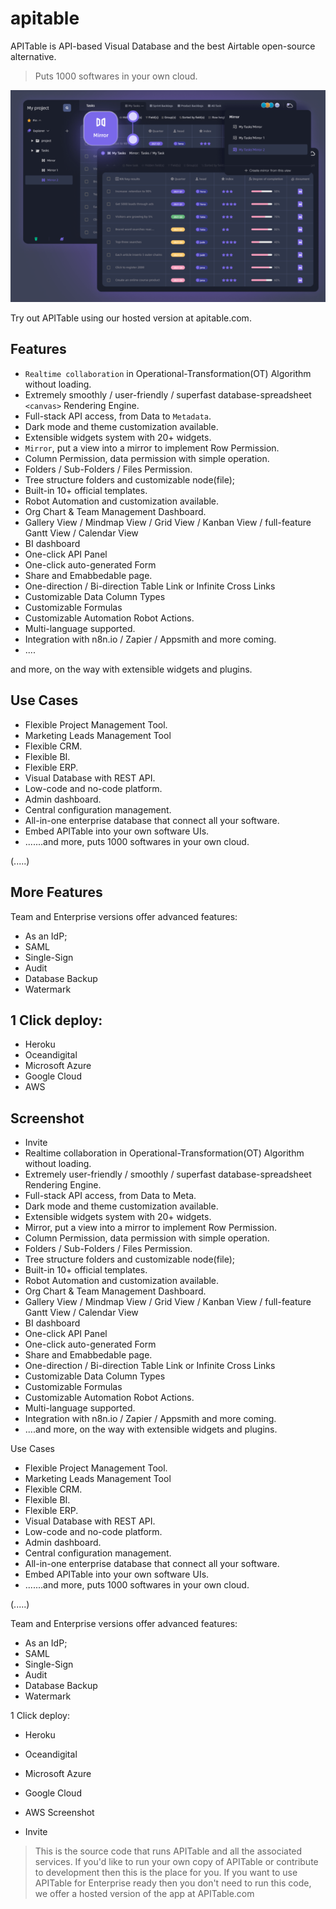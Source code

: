 # apitable

APITable is API-based Visual Database and the best Airtable open-source alternative.

> Puts 1000 softwares in your own cloud.

![](docs/static/cover.png)

Try out APITable using our hosted version at apitable.com.

## Features

- `Realtime collaboration` in Operational-Transformation(OT) Algorithm without loading.
- Extremely smoothly / user-friendly / superfast database-spreadsheet `<canvas>` Rendering Engine.
- Full-stack API access, from Data to `Metadata`.
- Dark mode and theme customization available.
- Extensible widgets system with 20+ widgets.
- `Mirror`, put a view into a mirror to implement Row Permission.
- Column Permission, data permission with simple operation.
- Folders / Sub-Folders / Files Permission.
- Tree structure folders and customizable node(file);
- Built-in 10+ official templates.
- Robot Automation and customization available.
- Org Chart & Team Management Dashboard.
- Gallery View / Mindmap View / Grid View / Kanban View / full-feature Gantt View / Calendar View
- BI dashboard
- One-click API Panel
- One-click auto-generated Form
- Share and Emabbedable page.
- One-direction / Bi-direction Table Link or Infinite Cross Links 
- Customizable Data Column Types
- Customizable Formulas
- Customizable Automation Robot Actions.
- Multi-language supported.
- Integration with n8n.io / Zapier / Appsmith and more coming.
- ....

and more, on the way with extensible widgets and plugins.

## Use Cases

- Flexible Project Management Tool.
- Marketing Leads Management Tool
- Flexible CRM.
- Flexible BI.
- Flexible ERP.
- Visual Database with REST API.
- Low-code and no-code platform.
- Admin dashboard.
- Central configuration management.
- All-in-one enterprise database that connect all your software.
- Embed APITable into your own software UIs.
- .......and more, puts 1000 softwares in your own cloud.

(.....)


## More Features
Team and Enterprise versions offer advanced features:
- As an IdP;
- SAML
- Single-Sign
- Audit
- Database Backup
- Watermark

## 1 Click deploy:
- Heroku
- Oceandigital
- Microsoft Azure
- Google Cloud
- AWS
## Screenshot

- Invite
- Realtime collaboration in Operational-Transformation(OT) Algorithm without loading.
- Extremely user-friendly / smoothly / superfast database-spreadsheet <canvas> Rendering Engine.
- Full-stack API access, from Data to Meta.
- Dark mode and theme customization available.
- Extensible widgets system with 20+ widgets.
- Mirror, put a view into a mirror to implement Row Permission.
- Column Permission, data permission with simple operation.
- Folders / Sub-Folders / Files Permission.
- Tree structure folders and customizable node(file);
- Built-in 10+ official templates.
- Robot Automation and customization available.
- Org Chart & Team Management Dashboard.
- Gallery View / Mindmap View / Grid View / Kanban View / full-feature Gantt View / Calendar View
- BI dashboard
- One-click API Panel
- One-click auto-generated Form
- Share and Emabbedable page.
- One-direction / Bi-direction Table Link or Infinite Cross Links 
- Customizable Data Column Types
- Customizable Formulas
- Customizable Automation Robot Actions.
- Multi-language supported.
- Integration with n8n.io / Zapier / Appsmith and more coming.
- ....and more, on the way with extensible widgets and plugins.

Use Cases
- Flexible Project Management Tool.
- Marketing Leads Management Tool
- Flexible CRM.
- Flexible BI.
- Flexible ERP.
- Visual Database with REST API.
- Low-code and no-code platform.
- Admin dashboard.
- Central configuration management.
- All-in-one enterprise database that connect all your software.
- Embed APITable into your own software UIs.
- .......and more, puts 1000 softwares in your own cloud.

(.....)


Team and Enterprise versions offer advanced features:
- As an IdP;
- SAML
- Single-Sign
- Audit
- Database Backup
- Watermark

1 Click deploy:
- Heroku
- Oceandigital
- Microsoft Azure
- Google Cloud
- AWS
Screenshot

- Invite



> This is the source code that runs APITable and all the associated services. 
> If you'd like to run your own copy of APITable or contribute to development then this is the place for you.
> If you want to use APITable for Enterprise ready then you don't need to run this code, we offer a hosted version of the app at APITable.com